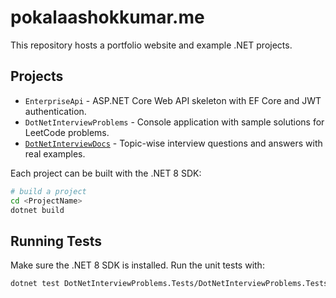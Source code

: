 # pokalaashokkumar.me

This repository hosts a portfolio website and example .NET projects.

## Projects

- `EnterpriseApi` - ASP.NET Core Web API skeleton with EF Core and JWT authentication.
- `DotNetInterviewProblems` - Console application with sample solutions for LeetCode problems.
- [`DotNetInterviewDocs`](DotNetInterviewDocs/README.md) - Topic-wise interview questions and answers with real examples.

Each project can be built with the .NET 8 SDK:

```bash
# build a project
cd <ProjectName>
dotnet build
```

## Running Tests

Make sure the .NET 8 SDK is installed. Run the unit tests with:

```bash
dotnet test DotNetInterviewProblems.Tests/DotNetInterviewProblems.Tests.csproj -v minimal
```
